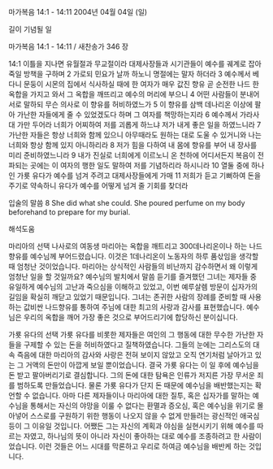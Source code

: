 마가복음 14:1 - 14:11 
2004년 04월 04일 (일)

길이 기념될 일



마가복음 14:1 - 14:11 / 새찬송가 346 장


14:1 이틀을 지나면 유월절과 무교절이라 대제사장들과 시기관들이 예수를 궤계로 잡아 죽일 방책을 구하며 2 가로되 민요가 날까 하노니 명절에는 말자 하더라 3 예수께서 베다니 문둥이 시몬의 집에서 식사하실 때에 한 여자가 매우 값진 향유 곧 순전한 나드 한 옥합을 가지고 와서 그 옥합을 깨뜨리고 예수의 머리에 부으니 4 어떤 사람들이 분내어 서로 말하되 무슨 의사로 이 향유를 허비하였느가 5 이 향유를 삼백 데나리온 이상에 팔아 가난한 자들에게 줄 수 있었겠도다 하며 그 여자를 책망하는지라 6 예수께서 가라사대 가만 두어라 너희가 어찌하여 저를 괴롭게 하느냐 저가 내게 좋은 일을 하였느니라 7 가난한 자들은 항상 너희와 함께 있으니 아무때라도 원하는 대로 도울 수 있거니와 나는 너희와 항상 함께 있지 아니하리라 8 저가 힘을 다하여 내 몸에 향유를 부어 내 장사를 미리 준비하였느니라 9 내가 진실로 너희에게 이르노니 온 천하에 어디서든지 복음이 전파되는 곳에는 이 여자의 행한 일도 말하여 저를 기념하리라 하시니라 10 열둘 중에 하나인 가룟 유다가 예수를 넘겨 주려고 대제사장들에게 가매 11 저희가 듣고 기뻐하여 돈을 주기로 약속하니 유다가 예수를 어떻게 넘겨 줄 기회를 찾더라 

입술의 말씀
8 She did what she could.  She poured perfume on my body beforehand to prepare for my burial.

해석도움





마리아의 선택
나사로의 여동생 마리아는 옥합을 깨트리고 300데나리온이나 하는 나드 향유를 예수님께 부어드렸습니다.  이것은 1데나리온이 노동자의 하루 품삯임을 생각할 때 엄청난 것이었습니다.  마리아는 상식적인 사람들의 비난까지 감수하면서 왜 이렇게 엄청난 일을 할 것일까요?  예수님의 발치에서 말씀 듣기를 즐겨했던 그녀는 제자들 중 유일하게 예수님의 고난과 죽으심을 이해하고 있었고, 이번 예루살렘 방문이 십자가의 길임을 확실히 깨닫고 있었기 때문입니다.  그녀는 존귀한 사람의 장례를 준비할 때 사용하는 값비싼 나드향유를 통하여 주님에 대한 최고의 사랑과 감사를 표현했습니다.  예수님은 우리의 옥합을 깨어 가장 좋은 것으로 부어드리기에 합당하신 분이십니다.

가룟 유다의 선택
가룟 유다를 비롯한 제자들은 여인의 그 행동에 대한 무수한 가난한 자들을 구제할 수 있는 돈을 허비하였다고 질책하였습니다.  그들의 눈에는 그리스도의 대속 즉음에 대한 마리아의 감사와 사랑은 전혀 보이지 않았고 오직 연기처럼 날아가고 있는 그 거액의 돈만이 아깝게 보일 뿐이었습니다.  결국 가룟 유다는 이 일 후에 예수님을 돈 받고 팔아버리기로 결심합니다.  그의 돈에 대한 탐욕은 인류가 저지른 가장 무서운 죄를 범하도록 만들었습니다.  물론 가룟 유다가 단지 돈 때문에 예수님을 배반했는지는 확언할 수 없습니다.  아마 다른 제자들이나 마리아에 대한 질투, 혹은 십자가를 말하는 예수님을 통해서는 자신의 야망을 이룰 수 없다는 환멸과 증오심, 혹은 예수님을 위기로 몰아넣어 스스로를 구원하기 위한 행동이 나오지 않을 수 없게 만들려는 광신적인 애국심 등이 그 이유일 것입니다.  어쨌든 그는 자신의 계획과 야심을 실현시키기 위해 예수를 따르는 자였고, 하나님의 뜻이 아니라 자신이 좋아하는 대로 예수를 조종하려고 한 사람이었습니다.  이런 것들은 어느 시대를 막론하고 우리로 하여금 예수님을 배반케 하는 것입니다.